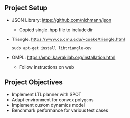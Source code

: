 ## Project Setup
- JSON Library: https://github.com/nlohmann/json
    - Copied single .hpp file to include dir

- Triangle: https://www.cs.cmu.edu/~quake/triangle.html
    ```
    sudo apt-get install libtriangle-dev
    ```

- OMPL: https://ompl.kavrakilab.org/installation.html
    - Follow instructions on web


## Project Objectives
- Implement LTL planner with SPOT
- Adapt environment for convex polygons
- Implement custom dynamics model
- Benchmark performance for various test cases
